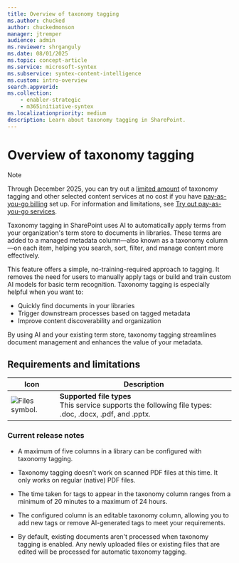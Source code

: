 ```yaml
---
title: Overview of taxonomy tagging
ms.author: chucked
author: chuckedmonson
manager: jtremper
audience: admin
ms.reviewer: shrganguly
ms.date: 08/01/2025
ms.topic: concept-article
ms.service: microsoft-syntex
ms.subservice: syntex-content-intelligence
ms.custom: intro-overview
search.appverid: 
ms.collection: 
    - enabler-strategic
    - m365initiative-syntex
ms.localizationpriority: medium
description: Learn about taxonomy tagging in SharePoint.
---
```


# Overview of taxonomy tagging

> [!NOTE]
> Through December 2025, you can try out a [limited amount](promo-syntex.md#included-monthly-capacity) of taxonomy tagging and other selected content services at no cost if you have [pay-as-you-go billing](syntex-azure-billing.md) set up. For information and limitations, see [Try out pay-as-you-go services](promo-syntex.md).

Taxonomy tagging in SharePoint uses AI to automatically apply terms from your organization's term store to documents in libraries. These terms are added to a managed metadata column—also known as a taxonomy column—on each item, helping you search, sort, filter, and manage content more effectively.

This feature offers a simple, no-training-required approach to tagging. It removes the need for users to manually apply tags or build and train custom AI models for basic term recognition. Taxonomy tagging is especially helpful when you want to:

- Quickly find documents in your libraries
- Trigger downstream processes based on tagged metadata
- Improve content discoverability and organization

By using AI and your existing term store, taxonomy tagging streamlines document management and enhances the value of your metadata.

## Requirements and limitations

| Icon          | Description   |
| ------------- | ------------- |
| ![Files symbol.](/office/media/icons/files-blue.png)  | **Supported file types** <br>This service supports the following file types: .doc, .docx, .pdf, and .pptx. |

### Current release notes

- A maximum of five columns in a library can be configured with taxonomy tagging.

- Taxonomy tagging doesn't work on scanned PDF files at this time. It only works on regular (native) PDF files.

- The time taken for tags to appear in the taxonomy column ranges from a minimum of 20 minutes to a maximum of 24 hours.

- The configured column is an editable taxonomy column, allowing you to add new tags or remove AI-generated tags to meet your requirements.

- By default, existing documents aren't processed when taxonomy tagging is enabled. Any newly uploaded files or existing files that are edited will be processed for automatic taxonomy tagging.
